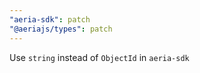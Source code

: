 ```yaml
---
"aeria-sdk": patch
"@aeriajs/types": patch
---
```


Use `string` instead of `ObjectId` in `aeria-sdk`
